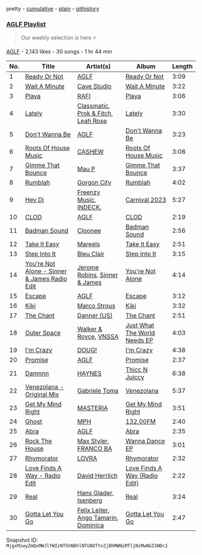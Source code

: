pretty - [cumulative](/playlists/cumulative/3g2x83PnE4udquzQctBOSF.md) - [plain](/playlists/plain/3g2x83PnE4udquzQctBOSF) - [githistory](https://github.githistory.xyz/mackorone/spotify-playlist-archive/blob/main/playlists/plain/3g2x83PnE4udquzQctBOSF)

### [AGLF Playlist](https://open.spotify.com/playlist/3g2x83PnE4udquzQctBOSF)

> Our weekly selection is here ⚡️

[AGLF](https://open.spotify.com/user/due850omgu70ns7dyg7n7jf12) - 2,143 likes - 30 songs - 1 hr 44 min

| No. | Title | Artist(s) | Album | Length |
|---|---|---|---|---|
| 1 | [Ready Or Not](https://open.spotify.com/track/4n9RHYdYcIofn5C5j1gpz0) | [AGLF](https://open.spotify.com/artist/6xGwO3Ev8tb2hk8J5N9OdG) | [Ready Or Not](https://open.spotify.com/album/4Vmlwmg6QKl3FYqeFZkfM7) | 3:09 |
| 2 | [Wait A Minute](https://open.spotify.com/track/0UAK0qiRTIPUnMzjwKk2PF) | [Cave Studio](https://open.spotify.com/artist/0kSX3QNjUAn4USb074y9GE) | [Wait A Minute](https://open.spotify.com/album/7bEV9C1I27kJqPO53JqTBP) | 3:22 |
| 3 | [Playa](https://open.spotify.com/track/3D0VEmqcbT95B22ojdjkU1) | [RAFI](https://open.spotify.com/artist/1lHKz7UclrOxsquASlnNRs) | [Playa](https://open.spotify.com/album/5Ys8n1I5tFS0uvFAlaRna0) | 3:06 |
| 4 | [Lately](https://open.spotify.com/track/63uUbh2wl4FYvzLdOKJ8nq) | [Classmatic](https://open.spotify.com/artist/2vOQkFQDXp4QV77pnlet6m), [Prok & Fitch](https://open.spotify.com/artist/62akbR2hpk0ArA98zOYNys), [Leah Rose](https://open.spotify.com/artist/7JB5It5zOFEGkYJKipsBZj) | [Lately](https://open.spotify.com/album/63Zj3oMRhWuzAHcV6bhdxS) | 3:30 |
| 5 | [Don't Wanna Be](https://open.spotify.com/track/2btIgqM1ddLW5hZBaZJw0W) | [AGLF](https://open.spotify.com/artist/6xGwO3Ev8tb2hk8J5N9OdG) | [Don't Wanna Be](https://open.spotify.com/album/6BFJ3bHMNMVxLxYmvi3mwh) | 3:23 |
| 6 | [Roots Of House Music](https://open.spotify.com/track/0yFuwfNxXHerJmBEtMPzyS) | [CASHEW](https://open.spotify.com/artist/15ouNMI0IA7d45Tez6JbRw) | [Roots Of House Music](https://open.spotify.com/album/5cTGR5XmPnc60KJm6H0PyG) | 3:08 |
| 7 | [Gimme That Bounce](https://open.spotify.com/track/7jURkEKDVEm9sHueqUX0ko) | [Mau P](https://open.spotify.com/artist/0w1sbtZVQoK6GzV4A4OkCv) | [Gimme That Bounce](https://open.spotify.com/album/1aCIYDZTw34CIRq8Vr1VQv) | 3:37 |
| 8 | [Rumblah](https://open.spotify.com/track/4ZhbD69otaeNjjChA9h8qv) | [Gorgon City](https://open.spotify.com/artist/4VNQWV2y1E97Eqo2D5UTjx) | [Rumblah](https://open.spotify.com/album/2UnbY5sd4QS7mHAE2J3YYv) | 4:02 |
| 9 | [Hey Dj](https://open.spotify.com/track/4vYxbrQSa8i5iZbSeewOmH) | [Freenzy Music](https://open.spotify.com/artist/70BgO4a6LVEzYiAgxubE3q), [INDECK.](https://open.spotify.com/artist/0vkZ3GrLFGOe2rANGmmaYY) | [Carnival 2023](https://open.spotify.com/album/3j1ggzb2j0axnzP9oUXB2h) | 5:27 |
| 10 | [CLOD](https://open.spotify.com/track/0TWVLP8GandBcmFzuHD4iv) | [AGLF](https://open.spotify.com/artist/6xGwO3Ev8tb2hk8J5N9OdG) | [CLOD](https://open.spotify.com/album/0kVpJtY2EYon2C3IMAXwwU) | 2:19 |
| 11 | [Badman Sound](https://open.spotify.com/track/7FcxEutyfHTCKlN2MltRAh) | [Cloonee](https://open.spotify.com/artist/7MdlXmq2HViAJWo9cf30sR) | [Badman Sound](https://open.spotify.com/album/7lkg1Kbn6G00QskjBlEVsR) | 2:56 |
| 12 | [Take It Easy](https://open.spotify.com/track/1yFJGIc4AgYdFRkaLkBO3j) | [Mareels](https://open.spotify.com/artist/0H4mp1iARmdJ8BY4wiuWCd) | [Take It Easy](https://open.spotify.com/album/64q2E4RwaEu3PocVll20Z5) | 2:51 |
| 13 | [Step Into It](https://open.spotify.com/track/533T9iIMBhmRXcKVH48CxO) | [Bleu Clair](https://open.spotify.com/artist/7kA4sEagpoNK91I7wr9tYr) | [Step Into It](https://open.spotify.com/album/3beTqABOznAfcdIZraOboj) | 3:15 |
| 14 | [You're Not Alone \- Sinner & James Radio Edit](https://open.spotify.com/track/7A7XNiQSeL58ejbuJNflzE) | [Jerome Robins](https://open.spotify.com/artist/56Ci0Hx4pIlkTsNVhI3EQW), [Sinner & James](https://open.spotify.com/artist/6qUhtt7sgKShRCw2FiTrX2) | [You're Not Alone](https://open.spotify.com/album/7imt6YSRHWhpP0FfKorKXY) | 4:14 |
| 15 | [Escape](https://open.spotify.com/track/1H3rFP8VEwng3ksIiWOaqi) | [AGLF](https://open.spotify.com/artist/6xGwO3Ev8tb2hk8J5N9OdG) | [Escape](https://open.spotify.com/album/445kF1rP1Ee5HjS7hA1xGG) | 3:12 |
| 16 | [Kiki](https://open.spotify.com/track/1ktkHmRDSvH971zF5Re1Ha) | [Marco Strous](https://open.spotify.com/artist/56HtyYJoZvYc5aVdqDd94i) | [Kiki](https://open.spotify.com/album/5cqz8kbQQzovPfT5vAMxa7) | 3:32 |
| 17 | [The Chant](https://open.spotify.com/track/5YgEBkuwbKpSU14XiVkG59) | [Danner \(US\)](https://open.spotify.com/artist/3AuIQd8biRyI5g4FiwO8AI) | [The Chant](https://open.spotify.com/album/5y0nLRNNz8vBAHueIu6gsx) | 2:51 |
| 18 | [Outer Space](https://open.spotify.com/track/4acZoDcg5neM4mAtVsTQSK) | [Walker & Royce](https://open.spotify.com/artist/1lAwVq9MxNJkB0dEY6xNoV), [VNSSA](https://open.spotify.com/artist/6fjbZ7zQBYEy3kvB5JL5PM) | [Just What The World Needs EP](https://open.spotify.com/album/6Ke2WaFMVNJZviMEJvYoPX) | 4:03 |
| 19 | [I'm Crazy](https://open.spotify.com/track/1Jhmughb25ns8f9DfWgl5d) | [DOUG!](https://open.spotify.com/artist/4G8g4gL4SfJzPJBcyRz7GS) | [I'm Crazy](https://open.spotify.com/album/1qQgSs2PUqB8r3hOPYtUd9) | 4:38 |
| 20 | [Promise](https://open.spotify.com/track/6bUZWGb0T87wJ2ZPyz0UfC) | [AGLF](https://open.spotify.com/artist/6xGwO3Ev8tb2hk8J5N9OdG) | [Promise](https://open.spotify.com/album/5WUts3vG3zcXW0KqK2KnGK) | 2:37 |
| 21 | [Damnnn](https://open.spotify.com/track/2CH0ixni5BrCNceFTrIw8B) | [HAYNES](https://open.spotify.com/artist/0WZl1y6QbVezqTc2EqDHr4) | [Thicc N Juiccy](https://open.spotify.com/album/7dNRzgnt2UdVBW9GhxkkmZ) | 6:38 |
| 22 | [Venezolana \- Original Mix](https://open.spotify.com/track/0bQlyeYdCvnimXDoL8XB6d) | [Gabriele Toma](https://open.spotify.com/artist/3Eylw4P4DCGqXcQZ4b8Fon) | [Venezolana](https://open.spotify.com/album/3lStdA5SbysTqa6Sqcxofs) | 5:37 |
| 23 | [Get My Mind Right](https://open.spotify.com/track/5vDBcy4bP6ZyECZYwziFWJ) | [MASTERIA](https://open.spotify.com/artist/1cI5bP7j48xbopq0T3PRZO) | [Get My Mind Right](https://open.spotify.com/album/0axqQkX4vj2RegEqoZ13q2) | 3:51 |
| 24 | [Ghost](https://open.spotify.com/track/6NC1118KAvcnZdBmGDdt9d) | [MPH](https://open.spotify.com/artist/62SCu33InHVq97VaWw3eof) | [132.00FM](https://open.spotify.com/album/19fKnOtNDHzrUvRrt4mSzO) | 2:40 |
| 25 | [Abra](https://open.spotify.com/track/4DB4uMofaOI0tejIe26XGI) | [AGLF](https://open.spotify.com/artist/6xGwO3Ev8tb2hk8J5N9OdG) | [Abra](https://open.spotify.com/album/73QJDc0XOLeUvA0ZbpoaHH) | 2:35 |
| 26 | [Rock The House](https://open.spotify.com/track/3EYzxRhzkkVKRiw1PRvPQ6) | [Max Styler](https://open.spotify.com/artist/3NKKngINK1tP6BFy0WOyWk), [FRANCO BA](https://open.spotify.com/artist/4scG3MM222bFgXRcJ7Yajx) | [Wanna Dance EP](https://open.spotify.com/album/2fvC5Y9cNUXetWyiJQJjSp) | 3:01 |
| 27 | [Rhymorator](https://open.spotify.com/track/2pezonC6ZUfm8DFLErkPcy) | [LOVRA](https://open.spotify.com/artist/4fIPBdK4awAR1W14u3v1J5) | [Rhymorator](https://open.spotify.com/album/6Cppfglc6q5FvoEtX8qIjW) | 2:32 |
| 28 | [Love Finds A Way \- Radio Edit](https://open.spotify.com/track/6FLpYaVGuq1CFgU6sd3iuj) | [David Herrlich](https://open.spotify.com/artist/62k0c1WajfOGpgzjmVHpKj) | [Love Finds A Way \(Radio Edit\)](https://open.spotify.com/album/1B7YW1Y5VSXDdIIagVOSy7) | 2:22 |
| 29 | [Real](https://open.spotify.com/track/0sHxBKvOOrPfCfBZjOIbkN) | [Hans Glader](https://open.spotify.com/artist/2xncrpOGGRImOgiWmbAPZG), [Isenberg](https://open.spotify.com/artist/753xxcDfgqoyWJTs55HCal) | [Real](https://open.spotify.com/album/1S3kgoT0prKVmnoX18HZRk) | 3:24 |
| 30 | [Gotta Let You Go](https://open.spotify.com/track/7Ikf5qsW8GxJq0ZfpZUHsX) | [Felix Leiter](https://open.spotify.com/artist/0NgdQNyMEbiVR0HBpzMptO), [Ango Tamarin](https://open.spotify.com/artist/7uSgmPTHeYgIu7Q5JwQpQy), [Dominica](https://open.spotify.com/artist/6bETcPKjsI4UE4ZMHtcZCh) | [Gotta Let You Go](https://open.spotify.com/album/6yCg2t2ZZ7LBjIHsR3DVND) | 2:47 |

Snapshot ID: `MjgxMiwyZmQxMWJlYWIzNThhNDhlNTU0OTYxZjBhMWNiMTljNzMwNGI5NDc1`
